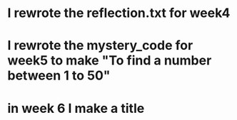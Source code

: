 # I rewrote the reflection.txt for week4
# I rewrote the mystery_code for week5 to make "To find a number between 1 to 50"
# in week 6 I make a title